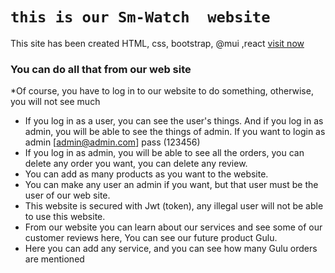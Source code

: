 # `this is our Sm-Watch  website`

This site has been created HTML, css, bootstrap, @mui ,react [ visit now ](https://watch-website-70dc3.web.app/)

### You can do all that from our web site
*Of course, you have to log in to our website to do something, otherwise, you will not see much
* If you log in as a user, you can see the user's things. And if you log in as admin, you will be able to see the things of admin. If you want to login as admin [admin@admin.com] pass (123456)
* If you log in as admin, you will be able to see all the orders, you can delete any order you want, you can delete any review.
* You can add as many products as you want to the website.
* You can make any user an admin if you want, but that user must be the user of our web site.
* This website is secured with Jwt (token), any illegal user will not be able to use this website.
* From our website you can learn about our services and see some of our customer reviews here,
You can see our future product Gulu.
* Here you can add any service, and you can see how many Gulu orders are mentioned
